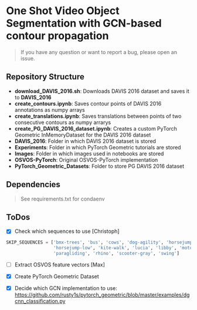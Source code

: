 # One Shot Video Object Segmentation with GCN-based contour propagation
> If you have any question or want to report a bug, please open an issue.

## Repository Structure
- **download_DAVIS_2016.sh**: Downloads DAVIS 2016 dataset and saves it to **DAVIS_2016**
- **create_contours.ipynb**: Saves contour points of DAVIS 2016 annotations as numpy arrays
- **create_translations.ipynb**: Saves translations between points of two consecutive contours as numpy arrarys
- **create_PG_DAVIS_2016_dataset.ipynb**: Creates a custom PyTorch Geometric InMemoryDataset for the DAVIS 2016 dataset
- **DAVIS_2016**: Folder in which DAVIS 2016 dataset is stored
- **Experiments**: Folder in which PyTorch Geometric tutorials are stored
- **Images**: Folder in which images used in notebooks are stored
- **OSVOS-PyTorch**: Original OSVOS-PyTorch implementation
- **PyTorch_Geometric_Datasets**: Folder to store PG DAVIS 2016 dataset

## Dependencies
> See requirements.txt for condaenv


## ToDos
- [x] Check which sequences to use [Christoph]
```python
SKIP_SEQUENCES = ['bmx-trees', 'bus', 'cows', 'dog-agility', 'horsejump-high', 
                  'horsejump-low', 'kite-walk', 'lucia', 'libby', 'motorbike',
                  'paragliding', 'rhino', 'scooter-gray', 'swing']
```
- [ ] Extract OSVOS feature vectors [Max]
- [x] Create PyTorch Geometric Dataset
- [x] Decide which GCN implementation to use: https://github.com/rusty1s/pytorch_geometric/blob/master/examples/dgcnn_classification.py 

